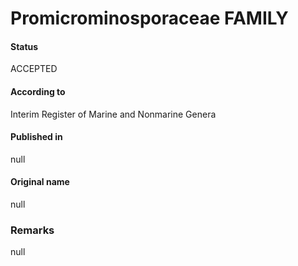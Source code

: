 # Promicrominosporaceae FAMILY

#### Status
ACCEPTED

#### According to
Interim Register of Marine and Nonmarine Genera

#### Published in
null

#### Original name
null

### Remarks
null